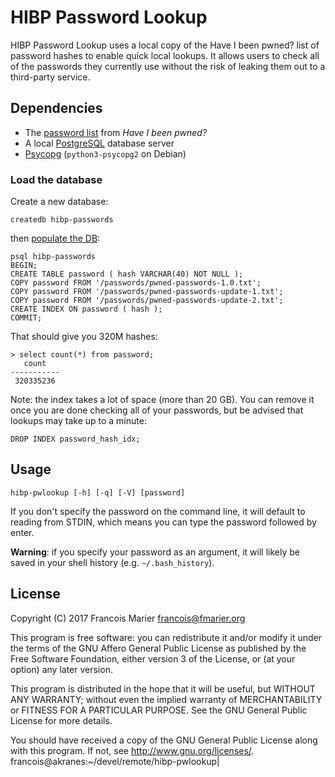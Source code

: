 # HIBP Password Lookup

HIBP Password Lookup uses a local copy of the Have I been pwned? list of
password hashes to enable quick local lookups. It allows users to check all
of the passwords they currently use without the risk of leaking them out to
a third-party service.

## Dependencies

- The [password list](https://haveibeenpwned.com/Passwords) from *Have I been pwned?*
- A local [PostgreSQL](https://www.postgresql.org/) database server
- [Psycopg](http://initd.org/psycopg/) (`python3-psycopg2` on Debian)

### Load the database

Create a new database:

    createdb hibp-passwords

then [populate the DB](https://www.postgresql.org/docs/current/static/populate.html):

    psql hibp-passwords
    BEGIN;
    CREATE TABLE password ( hash VARCHAR(40) NOT NULL );
    COPY password FROM '/passwords/pwned-passwords-1.0.txt';
    COPY password FROM '/passwords/pwned-passwords-update-1.txt';
    COPY password FROM '/passwords/pwned-passwords-update-2.txt';
    CREATE INDEX ON password ( hash );
    COMMIT;

That should give you 320M hashes:

    > select count(*) from password;
       count   
    -----------
     320335236

Note: the index takes a lot of space (more than 20 GB). You can remove it
once you are done checking all of your passwords, but be advised that
lookups may take up to a minute:

    DROP INDEX password_hash_idx;

## Usage

    hibp-pwlookup [-h] [-q] [-V] [password]

If you don't specify the password on the command line, it will default to
reading from STDIN, which means you can type the password followed by enter.

**Warning**: if you specify your password as an argument, it will likely be
saved in your shell history (e.g. `~/.bash_history`).

## License

Copyright (C) 2017  Francois Marier <francois@fmarier.org>

This program is free software: you can redistribute it and/or modify
it under the terms of the GNU Affero General Public License as
published by the Free Software Foundation, either version 3 of the
License, or (at your option) any later version.

This program is distributed in the hope that it will be useful,
but WITHOUT ANY WARRANTY; without even the implied warranty of
MERCHANTABILITY or FITNESS FOR A PARTICULAR PURPOSE.  See the
GNU General Public License for more details.

You should have received a copy of the GNU General Public License
along with this program.  If not, see <http://www.gnu.org/licenses/>.
francois@akranes:~/devel/remote/hibp-pwlookup| 
